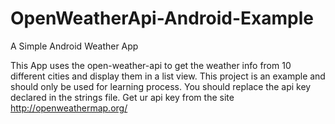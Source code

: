 # OpenWeatherApi-Android-Example
A Simple Android Weather App

This App uses the open-weather-api to get the weather info from 10 different cities and display them in a list view.
This project is an example and should only be used for learning process.
You should replace the api key declared in the strings file.
Get ur api key from the site http://openweathermap.org/
